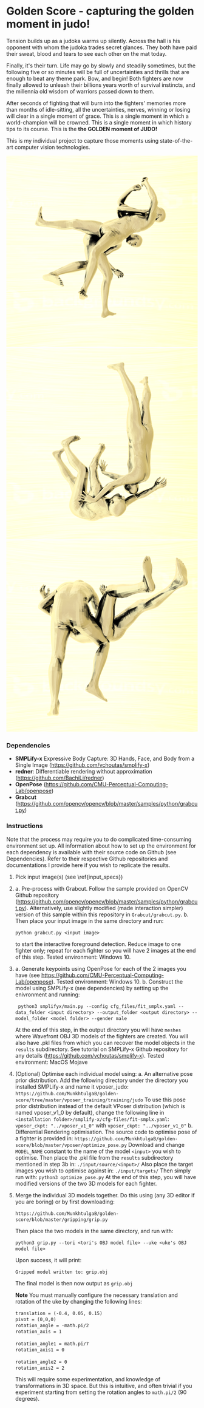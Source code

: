 # Golden Score - capturing the golden moment in judo!

Tension builds up as a judoka warms up silently. Across the hall is his opponent with whom the judoka trades secret glances. They both have paid their sweat, blood and tears to see each other on the mat today. 

Finally, it's their turn. Life may go by slowly and steadily sometimes, but the following five or so minutes will be full of uncertainties and thrills that are enough to beat any theme park. Bow, and begin! Both fighters are now finally allowed to unleash their billions years worth of survival instincts, and the millennia old wisdom of warriors passed down to them. 

After seconds of fighting that will burn into the fighters' memories more than months of idle-sitting, all the uncertainties, nerves, winning or losing will clear in a single moment of grace. This is a single moment in which a world-champion will be crowned. This is a single moment in which history tips to its course. This is the **the GOLDEN moment of JUDO!**

This is my individual project to capture those moments using state-of-the-art computer vision technologies.

<img src="https://github.com/MunkhtulgaB/golden-score/blob/master/finished_models/gold_images/osotogari.obj.png" alt="Osotogari by Munkhtulga Battogtokh"/> 
<img src="https://github.com/MunkhtulgaB/golden-score/blob/master/finished_models/gold_images/tomoenage.obj.png" alt="Tomoenage by Shohei Ono"/> 
<img src="https://github.com/MunkhtulgaB/golden-score/blob/master/finished_models/gold_images/osoto_fonseca.obj.png" alt="Osotogari by Fonseca Jorge"/>

### Dependencies
* **SMPLify-x** Expressive Body Capture: 3D Hands, Face, and Body from a Single Image (https://github.com/vchoutas/smplify-x)
* **redner**: Differentiable rendering without approximation (https://github.com/BachiLi/redner)
* **OpenPose** (https://github.com/CMU-Perceptual-Computing-Lab/openpose)
* **Grabcut** (https://github.com/opencv/opencv/blob/master/samples/python/grabcut.py)

### Instructions

Note that the process may require you to do complicated time-consuming environment set up. All information about how to set up the environment for each dependency is available with their source code on Github (see Dependencies). Refer to their respective Github repositories and documentations I provide here if you wish to replicate the results.


1. Pick input image(s) (see \ref{input_specs})
2. a. Pre-process with Grabcut. Follow the sample provided on OpenCV Github repository (https://github.com/opencv/opencv/blob/master/samples/python/grabcut.py). Alternatively, use slightly modified (made interaction simpler) version of this sample within this repository in `Grabcut/grabcut.py`.
   b. Then place your input image in the same directory and run:
      ```
      python grabcut.py <input image>
      ```
    to start the interactive foreground detection. Reduce image to one fighter only; repeat for each fighter so you will have 2 images at the end of this step. Tested environment: Windows 10.
3. a. Generate keypoints using OpenPose for each of the 2 images you have (see https://github.com/CMU-Perceptual-Computing-Lab/openpose). Tested environment: Windows 10.
   b. Construct the model using SMPLify-x (see dependencies) by setting up the enivronment and running:
      ```
       python3 smplifyx/main.py --config cfg_files/fit_smplx.yaml --data_folder <input directory> --output_folder <output directory> --model_folder <model folder> --gender male 
      ```
      At the end of this step, in the output directory you will have `meshes` where Wavefront OBJ 3D models of the fighters are created. You will also have .pkl files from which you can recover the model objects in the `results` subdirectory. See tutorial on SMPLify-x Github repository for any details (https://github.com/vchoutas/smplify-x). Tested environment: MacOS Mojave
        
4. (Optional) Optimise each individual model using:
  a. An alternative pose prior distribution. Add the following directory under the directory you installed SMPLify-x and name it vposer_judo:
        ```
        https://github.com/MunkhtulgaB/golden-score/tree/master/vposer_training/training/judo
        ```
     To use this pose prior distribution instead of the default VPoser distribution (which is named vposer_v1_0 by default), change the following line in `<installation folder>/smplify-x/cfg-files/fit-smplx.yaml`: 
        ```
        vposer_ckpt: "../vposer_v1_0"
        ```
        with 
        ```
        vposer_ckpt: "../vposer_v1_0"
        ```
  b. Differential Rendering optimisation. The source code to optimise pose of a fighter is provided in:
        ```
        https://github.com/MunkhtulgaB/golden-score/blob/master/vposer/optimize_pose.py
        ```
Download and change `MODEL_NAME` constant to the name of the model `<input>` you wish to optimise. Then place the .pkl file from the `results` subdirectory mentioned in step 3b in: 
        ```
        ./input/source/<input>/
        ```
        Also place the target images you wish to optimise against in:
        ```
        ./input/targets/
        ```
        Then simply run with: 
        ```
        python3 optimize_pose.py
        ``` 
 At the end of this step, you will have modified versions of the two 3D models for each fighter.
    
5. Merge the individual 3D models together. Do this using (any 3D editor if you are boring) or by first downloading:
    ```
    https://github.com/MunkhtulgaB/golden-score/blob/master/gripping/grip.py
    ```
    
    Then place the two models in the same directory, and run with:
    
    ```
    python3 grip.py --tori <tori's OBJ model file> --uke <uke's OBJ model file>
    ```
    
    Upon success, it will print: 
    ```
    Gripped model written to: grip.obj
    ```
    
    The final model is then now output as `grip.obj`
    
    **Note** You must manually configure the necessary translation and rotation of the uke by changing the following lines:
    ```
    translation = (-0.4, 0.05, 0.15)
    pivot = (0,0,0)
    rotation_angle = -math.pi/2
    rotation_axis = 1

    rotation_angle1 = math.pi/7
    rotation_axis1 = 0

    rotation_angle2 = 0
    rotation_axis2 = 2
    ```
    
    This will require some experimentation, and knowledge of transformations in 3D space. But this is intuitive, and often trivial if you experiment starting from setting the rotation angles to `math.pi/2` (90 degrees).
